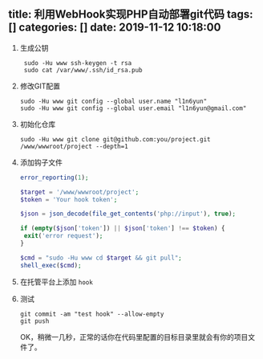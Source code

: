 title: 利用WebHook实现PHP自动部署git代码
tags: []
categories: []
date: 2019-11-12 10:18:00
---

1. 生成公钥

   ```shell
    sudo -Hu www ssh-keygen -t rsa
    sudo cat /var/www/.ssh/id_rsa.pub 
   ```

2. 修改GIT配置

   ```shell
   sudo -Hu www git config --global user.name "l1n6yun"
   sudo -Hu www git config --global user.email "l1n6yun@gmail.com"
   ```

3. 初始化仓库

   ```shell
   sudo -Hu www git clone git@github.com:you/project.git /www/wwwroot/project --depth=1
   ```

4. 添加钩子文件

   ```php
   error_reporting(1);
   
   $target = '/www/wwwroot/project';
   $token = 'Your hook token';
   
   $json = json_decode(file_get_contents('php://input'), true);
   
   if (empty($json['token']) || $json['token'] !== $token) {
   	exit('error request');
   }
   
   $cmd = "sudo -Hu www cd $target && git pull";
   shell_exec($cmd);
   ```

5. 在托管平台上添加 `hook`

6. 测试

   ```shell
   git commit -am "test hook" --allow-empty
   git push
   ```

    OK，稍微一几秒，正常的话你在代码里配置的目标目录里就会有你的项目文件了。 
